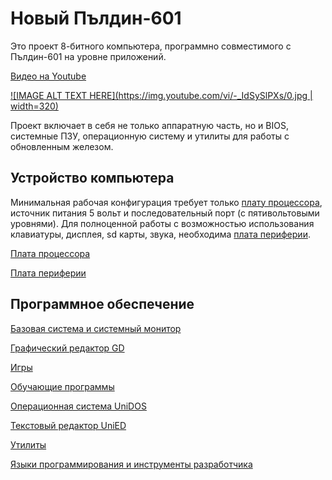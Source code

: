 # Новый Пълдин-601

Это проект 8-битного компьютера, программно совместимого с Пълдин-601 на уровне приложений. 

[Видео на Youtube](https://www.youtube.com/watch?v=-_IdSySlPXs)

[![IMAGE ALT TEXT HERE](https://img.youtube.com/vi/-_IdSySlPXs/0.jpg | width=320)](https://www.youtube.com/watch?v=-_IdSySlPXs)

Проект включает в себя не только аппаратную часть, но и BIOS, системные ПЗУ, операционную систему и утилиты для работы с обновленным железом.

## Устройство компьютера

Минимальная рабочая конфигурация требует только [плату процессора](cpu-mem.md), источник питания 5 вольт и последовательный порт (с пятивольтовыми уровнями). Для полноценной работы с возможностью использования клавиатуры, дисплея, sd карты, звука, необходима [плата периферии](ext-mod.md).

[Плата процессора](cpu-mem.md)

[Плата периферии](ext-mod.md)

## Программное обеспечение

[Базовая система и системный монитор](https://pyldin.info/document/unibios_rus.htm)

[Графический редактор GD]()

[Игры]()

[Обучающие программы]()

[Операционная система UniDOS](https://pyldin.info/document/unidos_rus.htm)

[Текстовый редактор UniED](https://pyldin.info/document/unied_rus.htm)

[Утилиты](utils.md)

[Языки программирования и инструменты разработчика](devtools.md)
